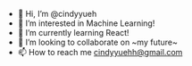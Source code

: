 - 👋 Hi, I’m @cindyyueh
- 👀 I’m interested in Machine Learning!
- 🌱 I’m currently learning React!
- 💞️ I’m looking to collaborate on ~my future~
- 📫 How to reach me cindyyuehh@gmail.com

<!---
cindyyueh/cindyyueh is a ✨ special ✨ repository because its `README.md` (this file) appears on your GitHub profile.
You can click the Preview link to take a look at your changes.
--->
